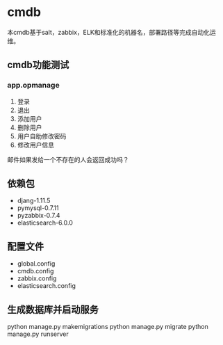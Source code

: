 # cmdb

本cmdb基于salt，zabbix，ELK和标准化的机器名，部署路径等完成自动化运维。

## cmdb功能测试
### app.opmanage
1. 登录
2. 退出
3. 添加用户
4. 删除用户
5. 用户自助修改密码
6. 修改用户信息

邮件如果发给一个不存在的人会返回成功吗？

## 依赖包
- djang-1.11.5
- pymysql-0.7.11
- pyzabbix-0.7.4
- elasticsearch-6.0.0

## 配置文件
- global.config
- cmdb.config
- zabbix.config
- elasticsearch.config

## 生成数据库并启动服务

python manage.py makemigrations
python manage.py migrate
python manage.py runserver


